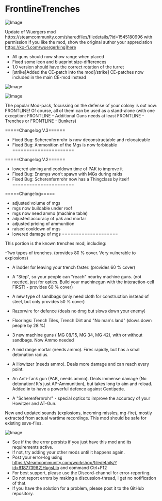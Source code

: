 # FrontlineTrenches

![Image](https://i.imgur.com/buuPQel.png)

Update of Wuergers mod
https://steamcommunity.com/sharedfiles/filedetails/?id=1545180996
with permission
If you like the mod, show the original author your appreciation https://ko-fi.com/wuergerking]here

- All guns should now show range when placed
- Fixed some icon and blueprint size-differences
- 1.0 version should have the correct rotation of the turret
- [strike]Added the CE-patch into the mod[/strike] CE-patches now included in the main CE-mod instead

![Image](https://i.imgur.com/pufA0kM.png)

	
![Image](https://i.imgur.com/Z4GOv8H.png)

The popular Mod-pack, focussing on the defense of your colony is out now: FRONTLINE! Of course, all of them can be used as a stand-alone (with one exception: FRONTLINE - Additional Guns needs at least FRONTLINE - Trenches or FRONTLINE - Bunkers)

=====Changelog V.3======
- Fixed Bug: Scherenfernrohr is now deconstructable and relocateable
- Fixed Bug: Ammonition of the Mgs is now forbidable
======================

=====Changelog V.2======
- lowered aiming and cooldown time of PAK to improve it
- Fixed Bug: Enemys won't spawn with MGs during raids
- Fixed Bug: Scherenfernrohr now has a Thingclass by itself
======================

=====Changelog=====
- adjusted volume of mgs
- mgs now buildable under roof
- mgs now need ammo (machine table)
- adjusted accuracy of pak and mortar
- adjusted pricing of ammunition
- raised cooldown of mgs
- lowered damage of mgs
====================


This portion is the known trenches mod, including:

-Two types of trenches. (provides 80 % cover. Very vulnerable to explosions)
- A ladder for leaving your trench faster. (provides 60 % cover)
- A "Step", so your people can "reach" nearby machine guns. (not needed, just for optics. Build your machinegun with the interaction-cell FIRST!  -  provides 60 % cover)
- A new type of sandbags (only need cloth for construction instead of steel, but only provides 50 % cover)
- Razorwire for defence (deals no dmg but slows down your enemy)
- Floorings: Trench Tiles, Trench Dirt and "No man's land" (slows down people by 28 %) 

- 3 new machine guns ( MG 08/15, MG 34, MG 42), with or without sandbags. Now Ammo needed
- A mid range mortar (needs ammo). Fires rapidly, but has a small detonation radius.
- A Howitzer (needs ammo). Deals more damage and can reach every point.
- An Anti-Tank gun (PAK, needs ammo). Deals immense damage (No detonation! It's just AP-Ammunition), but takes long to aim and reload. Added in to have a powerful defence against Centipede.
- A "Scherenfernrohr" - special optics to improve the accuracy of your Howitzer and AT-Gun.

New and updated sounds (explosions, incoming missles, mg-fire), mostly extracted from actual wartime recordings.
This mod should be safe for existing save-files.

![Image](https://i.imgur.com/PwoNOj4.png)



-  See if the the error persists if you just have this mod and its requirements active.
-  If not, try adding your other mods until it happens again.
-  Post your error-log using https://steamcommunity.com/workshop/filedetails/?id=818773962]HugsLib and command Ctrl+F12
-  For best support, please use the Discord-channel for error-reporting.
-  Do not report errors by making a discussion-thread, I get no notification of that.
-  If you have the solution for a problem, please post it to the GitHub repository.




